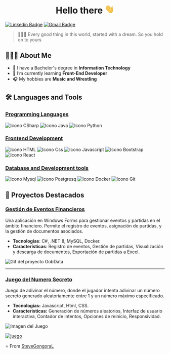 <h1 align='center'> Hello there <img src="https://raw.githubusercontent.com/ABSphreak/ABSphreak/master/gifs/Hi.gif" width="30px"></h1>

[![Linkedin Badge](https://img.shields.io/badge/-Steve_Brayton_Góngora_Luévano-blue?style=flat-square&logo=Linkedin&logoColor=white&link=https://www.linkedin.com/in/stevegongoral//)](https://www.linkedin.com/in/stevegongoral/) [![Gmail Badge](https://img.shields.io/badge/-steve.gongora@gmail.com-c14438?style=flat-square&logo=Gmail&logoColor=white&link=mailto:steve.gongora@gmail.com)](mailto:steve.gongora@gmail.com)

> 👨🏻‍🚀 Every good thing in this world, started with a dream. So you hold on to yours
## 👨🏻‍💻 About Me
- 🦾 I have a Bachelor's degree in **Information Technology**
- 🌱 I’m currently learning **Front-End Developer**
- 🎧 My hobbies are **Music and Wrestling**

## 🛠 Languages and Tools
### <a href="">Programming Languages</a>
<img src="https://github.com/user-attachments/assets/cdd4eb62-3244-4bab-a12f-76b2712b2fba" alt="Icono CSharp" />
<img src="https://github.com/user-attachments/assets/dc79190e-5fe6-4cad-973e-45f6a8a8cd25" alt="Icono Java" />
<img src="https://github.com/user-attachments/assets/560a2372-43f9-41d7-ada6-40e7e1d6c9b9" alt="Icono Python" />


### <a href="">Frontend Development</a>
<img src="https://github.com/user-attachments/assets/fc158f66-ff59-4444-b5fa-fb52f408bccf" alt="Icono HTML" />
<img src="https://github.com/user-attachments/assets/55b6cfc6-5ccf-45af-a916-f6f4a3ec6115" alt="Icono Css" />
<img src="https://github.com/user-attachments/assets/829a41f8-6853-4a2b-b17f-f3b505541282" alt="Icono Javascript" />
<img src="https://github.com/user-attachments/assets/684e54b0-76ea-4352-bc11-6a3d648e4c30" alt="Icono Bootstrap" />
<img src="https://github.com/user-attachments/assets/97708086-8afd-49a7-b800-ad8a67e0c2e5" alt="Icono React" />

### <a href="">Database and Development tools</a>
<img src="https://github.com/user-attachments/assets/23659131-9311-4a4f-bae0-24e80969fda8" alt="Icono Mysql" />
<img src="https://github.com/user-attachments/assets/e7ac6c30-c5a4-43aa-9ac5-3ce801528cbc" alt="Icono Postgresq" />
<img src="https://github.com/user-attachments/assets/bf72fed5-97ba-47ef-bfe4-ad1c46040cc9" alt="Icono Docker" />
<img src="https://github.com/user-attachments/assets/3b6c0ac5-406a-4fbc-a1d0-46d48afe76e2" alt="Icono Git" />

## 🌟 Proyectos Destacados 
### [Gestión de Eventos Financieros](https://github.com/SteveGongoraL/GobData)
Una aplicación en Windows Forms para gestionar eventos y partidas en el ámbito financiero. Permite el registro de eventos, asignación de partidas, y la gestión de documentos asociados.

- **Tecnologías**: C#, .NET 8, MySQL, Docker.
- **Características**: Registro de eventos, Gestión de partidas, Visualización y descarga de documentos, Exportación de partidas a Excel.

<img src="https://github.com/user-attachments/assets/73c6b19b-97ea-4248-b2da-cff0de0fc101" alt="Gif del proyecto GobData" width="375" />

---

### [Juego del Numero Secreto](https://stevegongoral.github.io/Juego-numero-secreto/)
Juego de adivinar el número, donde el jugador intenta adivinar un número secreto generado aleatoriamente entre 1 y un número máximo especificado.

- **Tecnologías:** Javascript, Html, CSS.
- **Caracteristicas:** Generación de números aleatorios, Interfaz de usuario interactiva, Contador de intentos, Opciones de reinicio, Responsividad.

<img src="https://github.com/user-attachments/assets/6a24d1c8-4bf0-47c7-adcd-b0fc99bace6b" alt="Imagen del Juego" width="375" />

[![juego](https://img.shields.io/badge/Game_Link-efd81d?style=for-the-badge&logoColor=white&color=800080)](https://stevegongoral.github.io/Juego-numero-secreto/)


 ⭐️ From [SteveGongoraL](https://github.com/stevegongoral)
